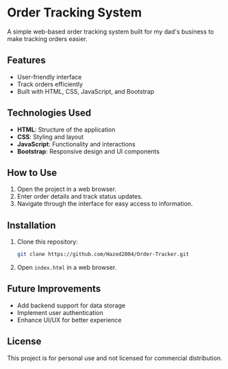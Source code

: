 # Order Tracking System
A simple web-based order tracking system built for my dad's business to make tracking orders easier.

## Features
- User-friendly interface
- Track orders efficiently
- Built with HTML, CSS, JavaScript, and Bootstrap

## Technologies Used
- **HTML**: Structure of the application
- **CSS**: Styling and layout
- **JavaScript**: Functionality and interactions
- **Bootstrap**: Responsive design and UI components

## How to Use
1. Open the project in a web browser.
2. Enter order details and track status updates.
3. Navigate through the interface for easy access to information.

## Installation
1. Clone this repository:
   ```sh
   git clone https://github.com/Hazed2004/Order-Tracker.git
   ```
2. Open `index.html` in a web browser.

## Future Improvements
- Add backend support for data storage
- Implement user authentication
- Enhance UI/UX for better experience

## License
This project is for personal use and not licensed for commercial distribution.

